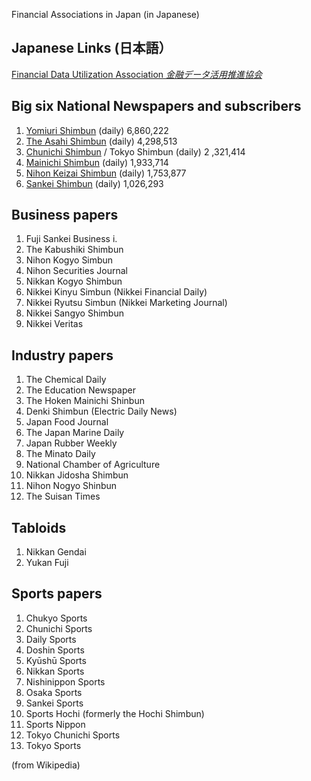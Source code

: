 Financial Associations in Japan (in Japanese)

## Japanese Links (日本語）

[Financial Data Utilization Association *金融データ活用推進協会*](https://www.fdua.org/)

## Big six National Newspapers and subscribers

1. [Yomiuri Shimbun](https://www.yomiuri.co.jp/) (daily) 6,860,222
2. [The Asahi Shimbun](https://www.asahi.com/) (daily) 4,298,513
3. [Chunichi Shimbun](https://www.chunichi.co.jp/) / Tokyo Shimbun (daily) 2 ,321,414
4. [Mainichi Shimbun](https://mainichi.jp/) (daily) 1,933,714
5. [Nihon Keizai Shimbun](https://www.nikkei.com/) (daily) 1,753,877
6. [Sankei Shimbun](https://www.sankei.com/) (daily) 1,026,293

## Business papers

1. Fuji Sankei Business i.
2. The Kabushiki Shimbun
3. Nihon Kogyo Simbun
4. Nihon Securities Journal
5. Nikkan Kogyo Shimbun
6. Nikkei Kinyu Simbun (Nikkei Financial Daily)
7. Nikkei Ryutsu Simbun (Nikkei Marketing Journal)
8. Nikkei Sangyo Shimbun
9. Nikkei Veritas

## Industry papers

1. The Chemical Daily
2. The Education Newspaper
3. The Hoken Mainichi Shinbun
4. Denki Shimbun (Electric Daily News)
5. Japan Food Journal
6. The Japan Marine Daily
7. Japan Rubber Weekly
8. The Minato Daily
9. National Chamber of Agriculture
10. Nikkan Jidosha Shimbun
11. Nihon Nogyo Shinbun
12. The Suisan Times

## Tabloids

1. Nikkan Gendai
2. Yukan Fuji

## Sports papers
1. Chukyo Sports
2. Chunichi Sports
3. Daily Sports
4. Doshin Sports
5. Kyūshū Sports
6. Nikkan Sports
7. Nishinippon Sports
8. Osaka Sports
9. Sankei Sports
10. Sports Hochi (formerly the Hochi Shimbun)
11. Sports Nippon
12. Tokyo Chunichi Sports
13. Tokyo Sports

(from Wikipedia)

